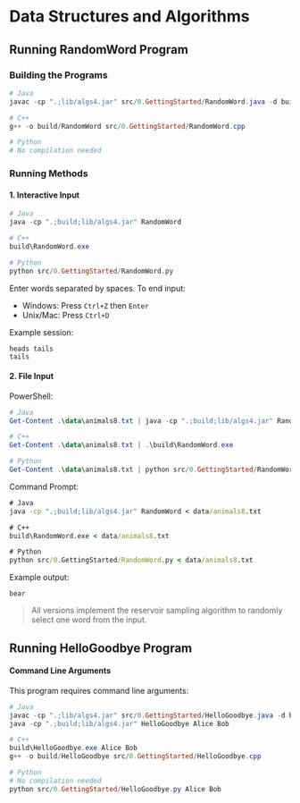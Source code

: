 # Data Structures and Algorithms

## Running RandomWord Program

### Building the Programs

```powershell
# Java
javac -cp ".;lib/algs4.jar" src/0.GettingStarted/RandomWord.java -d build

# C++
g++ -o build/RandomWord src/0.GettingStarted/RandomWord.cpp

# Python
# No compilation needed
```

### Running Methods

#### 1. Interactive Input

```powershell
# Java
java -cp ".;build;lib/algs4.jar" RandomWord

# C++
build\RandomWord.exe

# Python
python src/0.GettingStarted/RandomWord.py
```

Enter words separated by spaces. To end input:
- Windows: Press `Ctrl+Z` then `Enter`
- Unix/Mac: Press `Ctrl+D`

Example session:
```
heads tails
tails
```

#### 2. File Input

PowerShell:
```powershell
# Java
Get-Content .\data\animals8.txt | java -cp ".;build;lib/algs4.jar" RandomWord

# C++
Get-Content .\data\animals8.txt | .\build\RandomWord.exe

# Python
Get-Content .\data\animals8.txt | python src/0.GettingStarted/RandomWord.py
```

Command Prompt:
```cmd
# Java
java -cp ".;build;lib/algs4.jar" RandomWord < data/animals8.txt

# C++
build\RandomWord.exe < data/animals8.txt

# Python
python src/0.GettingStarted/RandomWord.py < data/animals8.txt
```

Example output:
```
bear
```

> All versions implement the reservoir sampling algorithm to randomly select one word from the input.

## Running HelloGoodbye Program

#### Command Line Arguments

This program requires command line arguments:

```powershell
# Java
javac -cp ".;lib/algs4.jar" src/0.GettingStarted/HelloGoodbye.java -d build
java -cp ".;build;lib/algs4.jar" HelloGoodbye Alice Bob

# C++
build\HelloGoodbye.exe Alice Bob
g++ -o build/HelloGoodbye src/0.GettingStarted/HelloGoodbye.cpp

# Python
# No compilation needed
python src/0.GettingStarted/HelloGoodbye.py Alice Bob
```